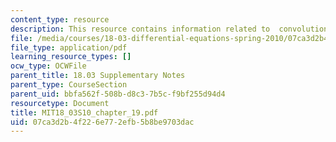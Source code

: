```yaml
---
content_type: resource
description: This resource contains information related to  convolution.
file: /media/courses/18-03-differential-equations-spring-2010/07ca3d2b4f226e772efb5b8be9703dac_MIT18_03S10_chapter_19.pdf
file_type: application/pdf
learning_resource_types: []
ocw_type: OCWFile
parent_title: 18.03 Supplementary Notes
parent_type: CourseSection
parent_uid: bbfa562f-508b-d8c3-7b5c-f9bf255d94d4
resourcetype: Document
title: MIT18_03S10_chapter_19.pdf
uid: 07ca3d2b-4f22-6e77-2efb-5b8be9703dac
---
```

